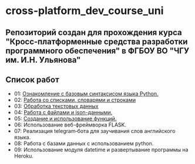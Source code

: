 # cross-platform_dev_course_uni
## Репозиторий создан для прохождения курса "Кросс-платформенные средства разработки программного обеспечения" в ФГБОУ ВО "ЧГУ им. И.Н. Ульянова"



## Список работ
* 01: [Ознакомление с базовым синтаксисом языка Python.](./lab_01/main.py)
* 02: [Работа со списками, словарями и строками](./lab_02/main.py)
* 03: [Обработка текстовых данных](./lab_03/main.py)
* 04: [Работа с файлами и json-данными.](./lab_04/main.py)
* 05: [Создание и использование функций.](./lab_04/main.py)
* 06: Использование веб-фреймворка FLASK.
* 07: Реализация telegram‐бота для заучивания слов английского языка.
* 08: Работа с базами данных с использованием python.
* 09: Использование модуля datetime и развертывание программы на Heroku.

